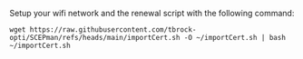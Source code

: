 Setup your wifi network and the renewal script with the following command:
```
wget https://raw.githubusercontent.com/tbrock-opti/SCEPman/refs/heads/main/importCert.sh -O ~/importCert.sh | bash ~/importCert.sh

```
